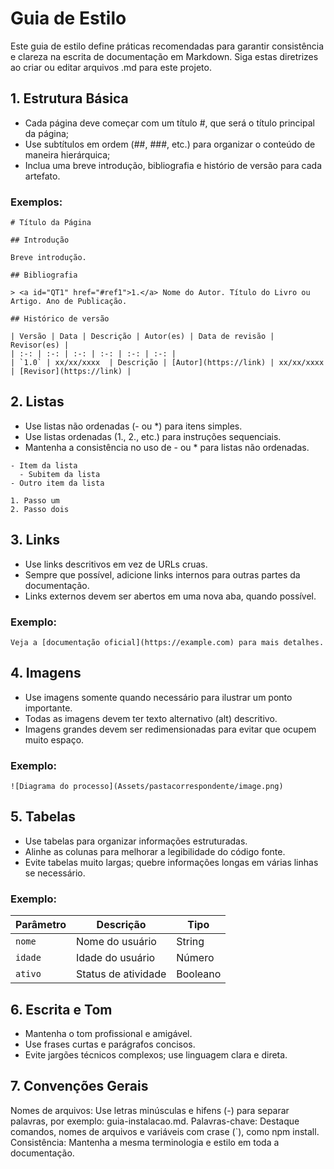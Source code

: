 # Guia de Estilo

Este guia de estilo define práticas recomendadas para garantir consistência e clareza na escrita de documentação em Markdown. Siga estas diretrizes ao criar ou editar arquivos .md para este projeto.

## 1. Estrutura Básica

- Cada página deve começar com um título #, que será o título principal da página;
- Use subtítulos em ordem (##, ###, etc.) para organizar o conteúdo de maneira hierárquica;
- Inclua uma breve introdução, bibliografia e histório de versão para cada artefato.

### Exemplos:

```
# Título da Página

## Introdução

Breve introdução.

## Bibliografia

> <a id="QT1" href="#ref1">1.</a> Nome do Autor. Título do Livro ou Artigo. Ano de Publicação.

## Histórico de versão

| Versão | Data | Descrição | Autor(es) | Data de revisão | Revisor(es) |
| :-: | :-: | :-: | :-: | :-: | :-: |
| `1.0` | xx/xx/xxxx  | Descrição | [Autor](https://link) | xx/xx/xxxx  | [Revisor](https://link) |

```

## 2. Listas

- Use listas não ordenadas (- ou *) para itens simples.
- Use listas ordenadas (1., 2., etc.) para instruções sequenciais.
- Mantenha a consistência no uso de - ou * para listas não ordenadas.


```
- Item da lista
  - Subitem da lista
- Outro item da lista

1. Passo um
2. Passo dois
```
## 3. Links

- Use links descritivos em vez de URLs cruas.
- Sempre que possível, adicione links internos para outras partes da documentação.
- Links externos devem ser abertos em uma nova aba, quando possível.

### Exemplo:

```
Veja a [documentação oficial](https://example.com) para mais detalhes.
```

## 4. Imagens
- Use imagens somente quando necessário para ilustrar um ponto importante.
- Todas as imagens devem ter texto alternativo (alt) descritivo.
- Imagens grandes devem ser redimensionadas para evitar que ocupem muito espaço.

### Exemplo:

```
![Diagrama do processo](Assets/pastacorrespondente/image.png)
```

## 5. Tabelas

- Use tabelas para organizar informações estruturadas.
- Alinhe as colunas para melhorar a legibilidade do código fonte.
- Evite tabelas muito largas; quebre informações longas em várias linhas se necessário.

### Exemplo:

| Parâmetro | Descrição              | Tipo   |
|-----------|------------------------|--------|
| `nome`    | Nome do usuário        | String |
| `idade`   | Idade do usuário       | Número |
| `ativo`   | Status de atividade    | Booleano |

## 6. Escrita e Tom
- Mantenha o tom profissional e amigável.
- Use frases curtas e parágrafos concisos.
- Evite jargões técnicos complexos; use linguagem clara e direta.

## 7. Convenções Gerais
Nomes de arquivos: Use letras minúsculas e hifens (-) para separar palavras, por exemplo: guia-instalacao.md.
Palavras-chave: Destaque comandos, nomes de arquivos e variáveis com crase (`), como npm install.
Consistência: Mantenha a mesma terminologia e estilo em toda a documentação.
